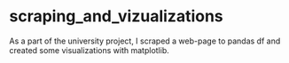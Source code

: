 # scraping_and_vizualizations
As a part of the university project, I scraped a web-page to pandas df and created some visualizations with matplotlib.
